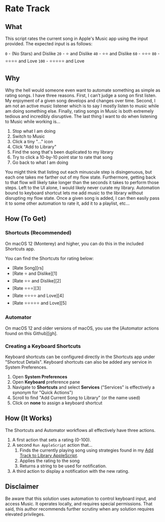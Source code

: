 # Rate Track

## What
This script rates the current song in Apple's Music app using the input provided. The expected input is as follows:

`0` - (No Stars) and Dislike
`20` - ⭐ and Dislike
`40` - ⭐⭐ and Dislike
`60` - ⭐⭐⭐
`80` - ⭐⭐⭐⭐ and Love
`100` - ⭐⭐⭐⭐⭐ and Love

## Why
Why the hell would someone even want to automate something as simple as rating songs. I have three reasons. First, I can’t judge a song on first listen. My enjoyment of a given song develops and changes over time. Second, I am not an active music listener which is to say I mostly listen to music while am doing something else. Finally, rating songs in Music is both extremely tedious and incredibly disruptive. The last thing I want to do when listening to Music while working is…

1. Stop what I am doing
2. Switch to Music
3. Click a tiny "..." icon
4. Click "Add to Library"
5. Find the song that's been duplicated to my library
6. Try to click a 10-by-10 point star to rate that song
7. Go back to what I am doing

You might think that listing out each minuscule step is disingenuous, but each one takes me farther out of my flow state. Furthermore, getting back to that flow will likely take longer than the seconds it takes to perform those steps. Left to the UI alone, I would likely never curate my library. Automation bound to keyboard shortcut lets me add music to the library without disrupting my flow state. Once a given song is added, I can then easily pass it to some other automation to rate it, add it to a playlist, etc...

## How (To Get)
### Shortcuts (Recommended)
On macOS 12 (Monterey) and higher, you can do this in the included Shortcuts app. 

You can find the Shortcuts for rating below:

* [Rate Song][rs]
* [Rate ⭐ and Dislike][1]
* [Rate ⭐⭐ and Dislike][2]
* [Rate ⭐⭐⭐][3]
* [Rate ⭐⭐⭐⭐ and Love][4]
* [Rate ⭐⭐⭐⭐⭐ and Love][5]

### Automator
On macOS 12 and older versions of macOS, you use the [Automator actions found on this Github][gh]. 

### Creating a Keyboard Shortcuts
Keyboard shortcuts can be configured directly in the Shortcuts app under "Shortcut Details". Keyboard shortcuts can also be added any service in System Preferences.  
1. Open **System Preferences**
2. Open **Keyboard** preference pane
3. Navigate to **Shortcuts** and select **Services** ("Services" is effectively a synonym for "Quick Actions")
4. Scroll to find "Add Current Song to Library" (or the name used)
5. Click on **none** to assign a keyboard shortcut

## How (It Works)
The Shortcuts and Automator workflows all effectively have three actions.
1. A first action that sets a rating (0-100). 
2. A second `Run AppleScript` action that...
	1. Finds the currently playing song using strategies found in my [Add Track to Library AppleScript][add].
	2. Applies the rating to the song
	3. Returns a string to be used for notification.
3. A third action to display a notification with the new rating.

## Disclaimer
Be aware that this solution uses automation to control keyboard input, and access Music. It operates locally, and requires special permissions. That said, this author recommends further scrutiny when any solution requires elevated privileges.

[add]: https://github.com/JackWellborn/AppleScripts/tree/main/Music/Add%20Track%20To%20Library
